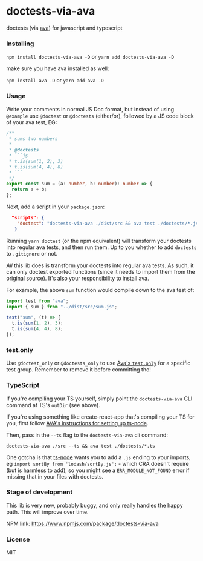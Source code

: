 # doctests-via-ava

doctests (via [ava](https://github.com/avajs/ava)) for javascript and typescript

### Installing

`npm install doctests-via-ava -D` or `yarn add doctests-via-ava -D`

make sure you have ava installed as well:

`npm install ava -D` or `yarn add ava -D`

### Usage

Write your comments in normal JS Doc format, but instead of using `@example` use `@doctest` or `@doctests` (either/or), followed by a JS code block of your ava test, EG:

````typescript
/**
 * sums two numbers
 *
 * @doctests
 * ```js
 * t.is(sum(1, 2), 3)
 * t.is(sum(4, 4), 8)
 * ```
 */
export const sum = (a: number, b: number): number => {
  return a + b;
};
````

Next, add a script in your `package.json`:

```json
  "scripts": {
    "doctest": "doctests-via-ava ./dist/src && ava test ./doctests/*.js"
   }
```

Running `yarn doctest` (or the npm equivalent) will transform your doctests into regular ava tests, and then run them. Up to you whether to add `doctests` to `.gitignore` or not.

_All_ this lib does is transform your doctests into regular ava tests. As such, it can only doctest exported functions (since it needs to import them from the original source). It's also your responsibility to install ava.

For example, the above `sum` function would compile down to the ava test of:

```js
import test from "ava";
import { sum } from "../dist/src/sum.js";

test("sum", (t) => {
  t.is(sum(1, 2), 3);
  t.is(sum(4, 4), 8);
});
```

### test.only

Use `@doctest_only` or `@doctests_only` to use [Ava's `test.only`](https://github.com/avajs/ava/blob/main/docs/01-writing-tests.md#running-specific-tests) for a specific test group.  Remember to remove it before committing tho!

### TypeScript

If you're compiling your TS yourself, simply point the `doctests-via-ava` CLI command at TS's `outDir` (see above).

If you're using something like create-react-app that's compiling your TS for you, first follow [AVA's instructions for setting up ts-node](https://github.com/avajs/ava/blob/main/docs/recipes/typescript.md#enabling-avas-support-for-typescript-test-files).

Then, pass in the `--ts` flag to the `doctests-via-ava` cli command:

`doctests-via-ava ./src --ts && ava test ./doctests/*.ts`

One gotcha is that [ts-node](https://github.com/TypeStrong/ts-node) wants you to add a `.js` ending to your imports, eg `import sortBy from 'lodash/sortBy.js';` - which CRA doesn't require (but is harmless to add), so you might see a `ERR_MODULE_NOT_FOUND` error if missing that in your files with doctests.

### Stage of development

This lib is very new, probably buggy, and only really handles the happy path. This will improve over time.

NPM link: https://www.npmjs.com/package/doctests-via-ava

### License

MIT

